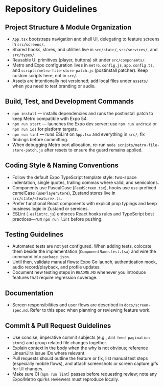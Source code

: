 # Repository Guidelines

## Project Structure & Module Organization
- `App.tsx` bootstraps navigation and shell UI, delegating to feature screens in `src/screens/`.
- Shared hooks, stores, and utilities live in `src/state/`, `src/services/`, and `src/types/`.
- Reusable UI primitives (player, buttons) sit under `src/components/`.
- Metro and Expo configuration lives in `metro.config.js`, `app.config.ts`, and `scripts/metro-file-store-patch.js` (postinstall patcher). Keep custom scripts here, not in `src/`.
- Assets are intentionally not versioned; add local files under `assets/` when you need to test branding or audio.

## Build, Test, and Development Commands
- `npm install` — installs dependencies and runs the postinstall patch to keep Metro compatible with Expo 54.
- `npm run start` — launches the Expo dev server; use `npm run android` or `npm run ios` for platform targets.
- `npm run lint` — runs ESLint on `App.tsx` and everything in `src/`; fix findings before committing.
- When debugging Metro port allocation, re-run `node scripts/metro-file-store-patch.js` after resets to ensure the guard remains applied.

## Coding Style & Naming Conventions
- Follow the default Expo TypeScript template style: two-space indentation, single quotes, trailing commas where valid, and semicolons.
- Components use PascalCase (`FeedScreen.tsx`), hooks use `use`-prefixed camelCase (`usePlayerStore`), Zustand stores live in `src/state/<feature>.ts`.
- Prefer functional React components with explicit prop typings and keep business logic in Zustand or services.
- ESLint (`.eslintrc.js`) enforces React hooks rules and TypeScript best practices—run `npm run lint` before pushing.

## Testing Guidelines
- Automated tests are not yet configured. When adding tests, colocate them beside the implementation (`ComponentName.test.tsx`) and wire the command into `package.json`.
- Until then, validate manual flows: Expo Go launch, authentication mock, audio record/playback, and profile updates.
- Document new testing steps in `README.MD` whenever you introduce features that require regression coverage.

## Documentation
- Screen responsibilities and user flows are described in `docs/screen-spec.md`. Refer to this spec when planning or reviewing feature work.

## Commit & Pull Request Guidelines
- Use concise, imperative commit subjects (e.g., `Add feed pagination store`) and group related file changes together.
- Explain context in the body when the why is not obvious; reference Linear/Jira issue IDs where relevant.
- Pull requests should outline the feature or fix, list manual test steps (especially mobile flows), and attach screenshots or screen capture gifs for UI changes.
- Make sure CI (`npm run lint`) passes before requesting review; note any Expo/Metro quirks reviewers must reproduce locally.
